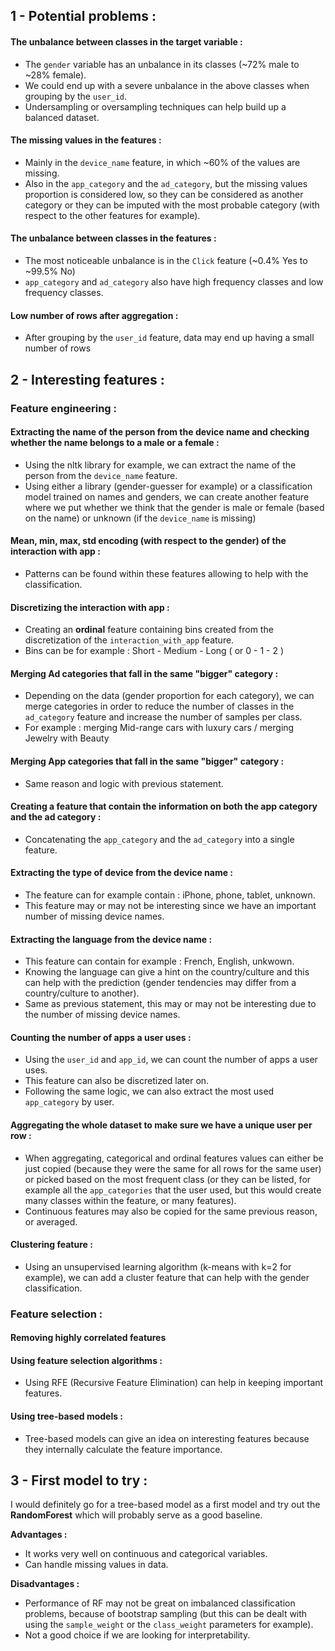## 1 - Potential problems :

#### The unbalance between classes in the target variable : 

- The `gender` variable has an unbalance in its classes (~72% male to ~28% female).
- We could end up with a severe unbalance in the above classes when grouping by the `user_id`.
- Undersampling or oversampling techniques can help build up a balanced dataset.

#### The missing values in the features :

- Mainly in the `device_name` feature, in which ~60% of the values are missing.
- Also in the `app_category` and the `ad_category`, but the missing values proportion is considered low, so they can be considered as another category or they can be imputed with the most probable category (with respect to the other features for example).

#### The unbalance between classes in the features : 

- The most noticeable unbalance is in the `Click` feature (~0.4% Yes to ~99.5% No)
- `app_category` and `ad_category` also have high frequency classes and low frequency classes.

#### Low number of rows after aggregation : 

- After grouping by the `user_id` feature, data may end up having a small number of rows

## 2 - Interesting features : 

### Feature engineering : 

#### Extracting the name of the person from the device name and checking whether the name belongs to a male or a female : 

- Using the nltk library for example, we can extract the name of the person from the `device_name` feature.
- Using either a library (gender-guesser for example) or a classification model trained on names and genders, we can create another feature where we put whether we think that the gender is male or female (based on the name) or unknown (if the `device_name` is missing)

#### Mean, min, max, std encoding (with respect to the gender) of the interaction with app :

- Patterns can be found within these features allowing to help with the classification.

#### Discretizing the interaction with app : 

- Creating an **ordinal** feature containing bins created from the discretization of the `interaction_with_app` feature.
- Bins can be for example : Short - Medium - Long ( or 0 - 1 - 2 )

#### Merging Ad categories that fall in the same "bigger" category : 

- Depending on the data (gender proportion for each category), we can merge categories in order to reduce the number of classes in the `ad_category` feature and increase the number of samples per class. 
- For example : merging Mid-range cars with luxury cars / merging Jewelry with Beauty

#### Merging App categories that fall in the same "bigger" category : 

- Same reason and logic with previous statement.

#### Creating a feature that contain the information on both the app category and the ad category :

- Concatenating the `app_category` and the `ad_category` into a single feature.

#### Extracting the type of device from the device name : 

- The feature can for example contain : iPhone, phone, tablet, unknown.
- This feature may or may not be interesting since we have an important number of missing device names.

#### Extracting the language from the device name : 

- This feature can contain for example : French, English, unkwown.
- Knowing the language can give a hint on the country/culture and this can help with the prediction (gender tendencies may differ from a country/culture to another).
- Same as previous statement, this may or may not be interesting due to the number of missing device names.

#### Counting the number of apps a user uses : 

- Using the `user_id` and `app_id`, we can count the number of apps a user uses.
- This feature can also be discretized later on.
- Following the same logic, we can also extract the most used `app_category` by user.

#### Aggregating the whole dataset to make sure we have a unique user per row :

- When aggregating, categorical and ordinal features values can either be just copied (because they were the same for all rows for the same user) or picked based on the most frequent class (or they can be listed, for example all the `app_categories` that the user used, but this would create many classes within the feature, or many features).
- Continuous features may also be copied for the same previous reason, or averaged.

#### Clustering feature : 

- Using an unsupervised learning algorithm (k-means with k=2 for example), we can add a cluster feature that can help with the gender classification.

### Feature selection : 

#### Removing highly correlated features

#### Using feature selection algorithms : 

- Using RFE (Recursive Feature Elimination) can help in keeping important features.

#### Using tree-based models : 

- Tree-based models can give an idea on interesting features because they internally calculate the feature importance. 

## 3 - First model to try : 

I would definitely go for a tree-based model as a first model and try out the **RandomForest** which will probably serve as a good baseline.

**Advantages :**

- It works very well on continuous and categorical variables.
- Can handle missing values in data.

**Disadvantages :**

- Performance of RF may not be great on imbalanced classification problems, because of bootstrap sampling (but this can be dealt with using the `sample_weight` or the `class_weight` parameters for example).
- Not a good choice if we are looking for interpretability.
